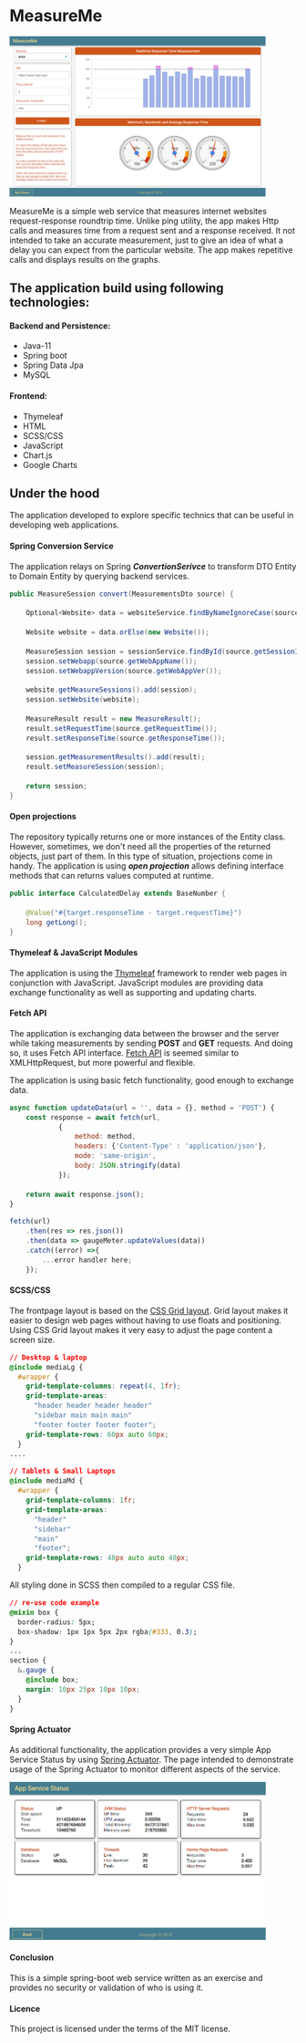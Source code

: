 # MeasureMe
<img src="MeasureMe_desktop.png" width="450"/>

MeasureMe is a simple web service that measures internet websites request-response roundtrip time. Unlike ping utility, the app makes Http calls and measures time from a request sent and a response received. It not intended to take an accurate measurement, just to give an idea of what a delay you can expect from the particular website. The app makes repetitive calls and displays results on the graphs.

## The application build using following technologies:
#### Backend and Persistence:
- Java-11
- Spring boot
- Spring Data Jpa
- MySQL

#### Frontend:
- Thymeleaf
- HTML
- SCSS/CSS
- JavaScript
- Chart.js
- Google Charts

## Under the hood

The application developed to explore specific technics that can be useful in developing web applications.

#### Spring Conversion Service
The application relays on Spring ***ConvertionSerivce*** to transform DTO Entity to Domain Entity by querying backend services.

```java
public MeasureSession convert(MeasurementsDto source) {
	
	Optional<Website> data = websiteService.findByNameIgnoreCase(source.getWebsiteName());
	
	Website website = data.orElse(new Website());
	
	MeasureSession session = sessionService.findById(source.getSessionId()).orElse(new MeasureSession());
	session.setWebapp(source.getWebAppName());
	session.setWebappVersion(source.getWebAppVer());

	website.getMeasureSessions().add(session);
	session.setWebsite(website);
	
	MeasureResult result = new MeasureResult();
	result.setRequestTime(source.getRequestTime());
	result.setResponseTime(source.getResponseTime());
	
	session.getMeasurementResults().add(result);
	result.setMeasureSession(session);
	
	return session;
}
```

#### Open projections
The repository typically returns one or more instances of the Entity class. However, sometimes, we don't need all the properties of the returned objects, just part of them.  In this type of situation, projections come in handy.
The application is using ***open projection*** allows defining interface methods that can returns values computed at runtime.

```java
public interface CalculatedDelay extends BaseNumber {

	@Value("#{target.responseTime - target.requestTime}")
	long getLong();
}
```

#### Thymeleaf & JavaScript Modules
The application is using the [Thymeleaf](https://www.thymeleaf.org/) framework to render web pages in conjunction with JavaScript. JavaScript modules are providing data exchange functionality as well as supporting and updating charts.

#### Fetch API
The application is exchanging data between the browser and the server while taking measurements by sending **POST** and **GET** requests. And doing so, it uses Fetch API interface. [Fetch API](https://developer.mozilla.org/en-US/docs/Web/API/Fetch_API) is seemed similar to XMLHttpRequest, but more powerful and flexible.

The application is using basic fetch functionality, good enough to exchange data. 
```javascript
async function updateData(url = '', data = {}, method = 'POST') {
	const response = await fetch(url,
			{
				method: method,
				headers: {'Content-Type' : 'application/json'},
				mode: 'same-origin',
				body: JSON.stringify(data)
			});
	
	return await response.json();
}
```
```javascript
fetch(url)
	.then(res => res.json())
	.then(data => gaugeMeter.updateValues(data))
	.catch((error) =>{
		...error handler here;
	});
```

#### SCSS/CSS
The frontpage layout is based on the [CSS Grid layout](https://developer.mozilla.org/en-US/docs/Web/CSS/CSS_Grid_Layout). Grid layout makes it easier to design web pages without having to use floats and positioning. Using CSS Grid layout makes it very easy to adjust the page content a screen size.
```css
// Desktop & laptop
@include mediaLg {
  #wrapper {
    grid-template-columns: repeat(4, 1fr);
    grid-template-areas:
      "header header header header"
      "sidebar main main main"
      "footer footer footer footer";
    grid-template-rows: 60px auto 60px;
  }
....
```
```css
// Tablets & Small Laptops
@include mediaMd {
  #wrapper {
    grid-template-columns: 1fr;
    grid-template-areas:
      "header"
      "sidebar"
      "main"
      "footer";
    grid-template-rows: 48px auto auto 48px;
  }
```

All styling done in SCSS then compiled to a regular CSS file.
```css
// re-use code example
@mixin box {
  border-radius: 5px;
  box-shadow: 1px 1px 5px 2px rgba(#333, 0.3);
}
...
section {
  &.gauge {
    @include box;
    margin: 10px 25px 10px 10px;
  }
}
```

#### Spring Actuator
As additional functionality, the application provides a very simple App Service Status by using [Spring Actuator](https://docs.spring.io/spring-boot/docs/current/reference/html/production-ready-features.html). The page intended to demonstrate usage of the Spring Actuator to monitor different aspects of the service.

<img src="MeasureMe_Status_desktop.png" width="450"/>


#### Conclusion

This is a simple spring-boot web service written as an exercise and provides no security or validation of who is using it.

#### Licence

This project is licensed under the terms of the MIT license.